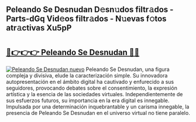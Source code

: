 ## Peleando Se Desnudan D𝚎sn𝚞dos filtr𝚊dos - Parts-dGq Vid𝚎os filtr𝚊dos - N𝚞evas f𝚘tos atr𝚊ctivas Xu5pP

# <h2><a href="http://mb72fqk.tromn.icu/?c=Peleando+Se+Desnudan">🔗👉👉👉 Peleando Se Desnudan 🔗🔗</a></h2>

[![Peleando Se Desnudan nuevo](https://i.imgur.com/pEAQMta.gif)](http://mb72fqk.tromn.icu/?c=Peleando+Se+Desnudan)
Peleando Se Desnudan, una figura compleja y divisiva, elude la caracterización simple. Su innovadora autopresentación en el ámbito digital ha cautivado y enfurecido a sus seguidores, provocando debates sobre el consentimiento, la expresión artística y la esencia de las sociedades virtuales. Independientemente de sus esfuerzos futuros, su importancia en la era digital es innegable. Impulsada por una determinación inquebrantable y un carisma innegable, la presencia de Peleando Se Desnudan en el universo virtual no tiene paralelo.
